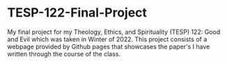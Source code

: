 # TESP-122-Final-Project
My final project for my Theology, Ethics, and Spirituality (TESP) 122: Good and Evil which was taken in Winter of 2022. This project consists of a webpage provided by Github pages that showcases the paper's I have written through the course of the class.  
